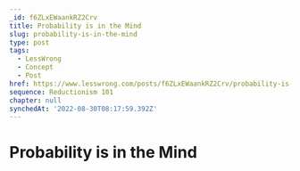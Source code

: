 ```yaml
---
_id: f6ZLxEWaankRZ2Crv
title: Probability is in the Mind
slug: probability-is-in-the-mind
type: post
tags:
  - LessWrong
  - Concept
  - Post
href: https://www.lesswrong.com/posts/f6ZLxEWaankRZ2Crv/probability-is-in-the-mind
sequence: Reductionism 101
chapter: null
synchedAt: '2022-08-30T08:17:59.392Z'
---
```


# Probability is in the Mind
